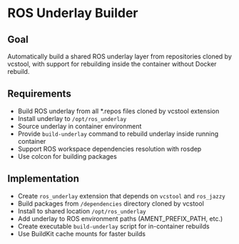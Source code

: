 # ROS Underlay Builder

## Goal
Automatically build a shared ROS underlay layer from repositories cloned by vcstool, with support for rebuilding inside the container without Docker rebuild.

## Requirements
- Build ROS underlay from all *.repos files cloned by vcstool extension
- Install underlay to `/opt/ros_underlay`
- Source underlay in container environment
- Provide `build-underlay` command to rebuild underlay inside running container
- Support ROS workspace dependencies resolution with rosdep
- Use colcon for building packages

## Implementation
- Create `ros_underlay` extension that depends on `vcstool` and `ros_jazzy`
- Build packages from `/dependencies` directory cloned by vcstool
- Install to shared location `/opt/ros_underlay`
- Add underlay to ROS environment paths (AMENT_PREFIX_PATH, etc.)
- Create executable `build-underlay` script for in-container rebuilds
- Use BuildKit cache mounts for faster builds
